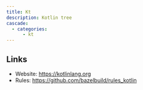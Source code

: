 ```yaml
---
title: Kt
description: Kotlin tree
cascade:
  - categories:
      - kt
---
```


## Links

- Website: https://kotlinlang.org
- Rules: https://github.com/bazelbuild/rules_kotlin

